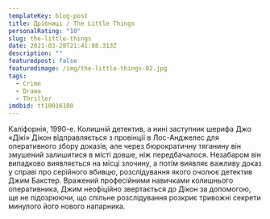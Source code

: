 ```yaml
---
templateKey: blog-post
title: Дрібниці / The Little Things
personalRating: "10"
slug: the-little-things
date: 2021-03-28T21:41:08.313Z
description: ""
featuredpost: false
featuredimage: /img/the-little-things-02.jpg
tags:
  - Crime
  - Drama
  - Thriller
imdbid: tt10016180
---
```

Каліфорнія, 1990-е. Колишній детектив, а нині заступник шерифа Джо «Дікі» Дікон відправляється з провінції в Лос-Анджелес для оперативного збору доказів, але через бюрократичну тяганину він змушений залишитися в місті довше, ніж передбачалося. Незабаром він випадково виявляється на місці злочину, а потім виявляє важливу доказ у справі про серійного вбивцю, розслідування якого очолює детектив Джим Бакстер.  Вражений професійними навичками колишнього оперативника, Джим неофіційно звертається до Дікон за допомогою, ще не підозрюючи, що спільне розслідування розкриє тривожні секрети минулого його нового напарника.
